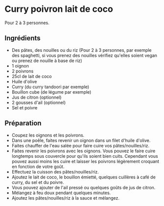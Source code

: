 Curry poivron lait de coco
==========================

Pour 2 à 3 personnes.

## Ingrédients

* Des pâtes, des nouilles ou du riz (Pour 2 à 3 personnes, par exemple des spaghetti, si vous prenez des nouilles vérifiez qu'elles soient vegan ou prenez de nouille à base de riz)
* 1 oignon
* 2 poivrons
* 25cl de lait de coco
* Huile d'olive
* Curry (du curry tandoori par exemple)
* Bouillon cube (de légume par exemple)
* Jus de citron (optionnel)
* 2 gousses d'ail (optionnel)
* Sel et poivre

## Préparation

* Coupez les oignons et les poivrons.
* Dans une poêle, faites revenir un oignon dans un filet d'huile d'olive.
* Faites chauffer de l'eau salée pour faire cuire vos pâtes/nouilles/riz.
* Faites revenir les poivrons avec les oignons. Vous pouvez le faire cuire longtemps sous couvercle pour qu'ils soient bien cuits. Cependant vous pouvez aussi moins les cuire et laisser les poivrons légèrement croquant en fonction de votre goût.
* Effectuez la cuisson des pâtes/nouilles/riz.
* Ajoutez le lait de coco, le bouillon émietté, quelques cuillères à café de curry, du sel et du poivre.
* Vous pouvez ajouter de l'ail pressé ou quelques goûts de jus de citron.
* Mélangez à feu doux pendant quelques minutes.
* Ajoutez les pâtes/nouilles/riz à la sauce et mélangez.
